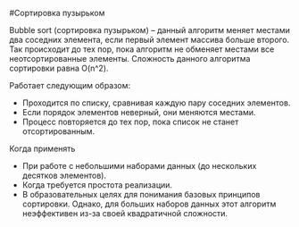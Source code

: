 #Сортировка пузырьком

Bubble sort (сортировка пузырьком) – данный алгоритм меняет местами два соседних элемента, если первый элемент массива больше второго. Так происходит до тех пор, пока алгоритм не обменяет местами все неотсортированные элементы. Сложность данного алгоритма сортировки равна O(n^2).

Работает следующим образом:
- Проходится по списку, сравнивая каждую пару соседних элементов.
- Если порядок элементов неверный, они меняются местами.
- Процесс повторяется до тех пор, пока список не станет отсортированным.

Когда применять
- При работе с небольшими наборами данных (до нескольких десятков элементов).
- Когда требуется простота реализации.
- В образовательных целях для понимания базовых принципов сортировки.
Однако, для больших наборов данных этот алгоритм неэффективен из-за своей квадратичной сложности.
